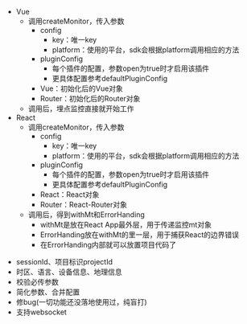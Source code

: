 <!-- 用法 -->
* Vue
  * 调用createMonitor，传入参数
    * config
      * key：唯一key
      * platform：使用的平台，sdk会根据platform调用相应的方法
    * pluginConfig
      * 每个插件的配置，参数open为true时才启用该插件
      * 更具体配置参考defaultPluginConfig
    * Vue：初始化后的Vue对象
    * Router：初始化后的Router对象
  * 调用后，埋点监控直接就开始工作
* React
  * 调用createMonitor，传入参数
    * config
      * key：唯一key
      * platform：使用的平台，sdk会根据platform调用相应的方法
    * pluginConfig
      * 每个插件的配置，参数open为true时才启用该插件
      * 更具体配置参考defaultPluginConfig
    * React：React对象
    * Router：React-Router对象 
  * 调用后，得到withMt和ErrorHanding
    * withMt是放在React App最外层，用于传递监控mt对象
    * ErrorHanding放在withMt的里一层，用于捕获React的边界错误
    * 在ErrorHanding内部就可以放置项目代码了

<!-- TO DO LIST -->
* sessionId、项目标识projectId
* 时区、语言、设备信息、地理信息
* 校验必传参数
* 简化参数、合并配置
* 修bug(一切功能还没落地使用过，纯盲打)
* 支持websocket